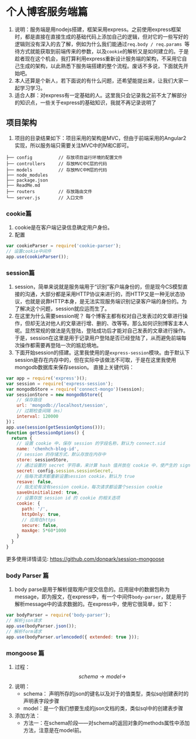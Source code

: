 # 个人博客服务端篇
1. 说明：服务端是用nodejs搭建，框架采用express。之前使用express框架时，都是直接在直接生成的基础代码上添加自己的逻辑，但对它的一些写好的逻辑则没有深入的去了解，例如为什么我们能通过`req.body / req.params `等待方式就能获取到前端传来的参数，以及`cookie`的解析又是如何建立的。于是趁者现在这个机会，我打算利用express重新设计服务端的架构，不采用它自己生成的架构，以此熟悉下服务端搭建的整个流程。废话不多说，下面就先开始吧。
2. 本人还算是个新人，若下面说的有什么问题，还希望能提出来，让我们大家一起学习学习。
3. 适合人群：对express有一定基础的人。这里我只会记录我之前不太了解部分的知识点，一些关于express的基础知识，我就不再记录说明了
## 项目架构
1. 项目的目录结果如下：项目采用的架构是MVC，但由于前端采用的Angular2实现，所以服务端只需要关注MVC中的M和C即可。
```
├── config          // 存放项目运行环境的配置文件 
├── controllers     // 存放MVC中C层的代码
├── models          // 存放MVC中M层的代码
├── node_modules
├── package.json
├── ReadMe.md
├── routers         // 存放路由文件
└── server.js       // 入口文件
```
### cookie篇
1. cookie是在客户端记录信息确定用户身份。
2. 配置
```javascript
var cookieParser = require('cookie-parser');
// 设置cookie中间件
app.use(cookieParser());
```
### session篇
1. session，简单来说就是服务端用于“识别”客户端身份的，但是现今CS模型直接的沟通，大部分都是采用HTTP协议来进行的，而HTTP又是一种无状态协议，也就是说靠HTTP本身，是无法实现服务端识别记录客户端的身份的。为了解决这个问题，session就应运而生了。
2. 在这里为什么需要session呢？
每个博客主都有权对自己发表过的文章进行操作，但却无法对他人的文章进行增、删的、改等等。那么如何识别博客主本人呢。显然常规的做法是先登陆，登陆成功后才能对自己发表的文章进行操作。于是，session在这里是用于记录用户登陆是否已经登陆了，从而避免前端每次操作都需要再登陆一次的尴尬境地。
3. 下面开始session的搭建。这里我使用的是`express-session`模块。由于默认下session是存在内存中的，但在实际中该做法不可取，于是在这里我使用mongodb数据库来保存session。
直接上关键代码：
```javascript
var app = require('express')();
var session = require('express-session');
var mongodbStore = require('connect-mongo')(session);
var sessionStore = new mongodbStore({
    // 保存路径
    url: 'mongodb://localhost/session',
    // 过期检查间隔（ms）
    interval: 120000
})；
app.use(session(getSessionOptions()));
function getSessionOptions() {
  return {
    // 设置 cookie 中，保存 session 的字段名称，默认为 connect.sid 
    name: 'chenhch-blog-id',
    // session 的存储方式，默认存放在内存中
    store: sessionStore,
    // 通过设置的 secret 字符串，来计算 hash 值并放在 cookie 中，使产生的 signedCookie 防篡改
    secret: config.session.sessionSecret,
    // 指每次请求都重新设置session cookie，默认为 true
    resave: false,
    // 指无论有没有session cookie，每次请求都设置个session cookie 
    saveUninitialized: true,
    // 设置存放 session id 的 cookie 的相关选项
    cookie: {
      path: '/',
      httpOnly: true,
      // 应用在https
      secure: false,
      maxAge: 5*60*1000
    }
  }
}
```
更多使用详情请见: https://github.com/donpark/session-mongoose
### body Parser 篇
1. body parse是用于解析提取用户提交信息的。应用层中的数据包称为message，即为报文，在express中，有一个中间件`body-parser`，就是用于解析message中的请求数据的。在express中，使用它很简单，如下：
```javascript
var bodyParser = require('body-parser');
// 解析json请求
app.use(bodyParser.json());
// 解析form请求
app.use(bodyParser.urlencoded({ extended: true }));
```
### mongoose 篇
1. 过程：$$ schema \rightarrow model \rightarrow  $$
2. 说明：
	* schema： 声明所存的json的键名以及对于的值类型，类似sql创建表时的声明表字段步骤
	* model：是一个我们想要生成的json文档的类，类似sql中的创建表步骤
3. 添加方法：
	* 方法一：在schema阶段——对schema的返回对象的methods属性中添加方法，注意是在model前。
